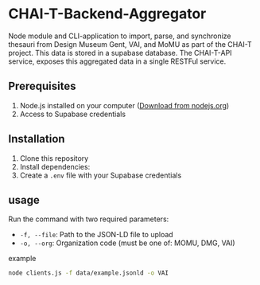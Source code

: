 # CHAI-T-Backend-Aggregator

Node module and CLI-application to import, parse, and synchronize thesauri from Design Museum Gent, VAI, and MoMU as part of the CHAI-T project. This data is stored in a supabase database. The CHAI-T-API service, exposes this aggregated data in a single RESTFul service. 

## Prerequisites

1. Node.js installed on your computer ([Download from nodejs.org](https://nodejs.org/))
2. Access to Supabase credentials

## Installation

1. Clone this repository
2. Install dependencies:
3. Create a `.env` file with your Supabase credentials

## usage 
Run the command with two required parameters:

- `-f, --file`: Path to the JSON-LD file to upload
- `-o, --org`: Organization code (must be one of: MOMU, DMG, VAI)

example
``` bash
node clients.js -f data/example.jsonld -o VAI
```
